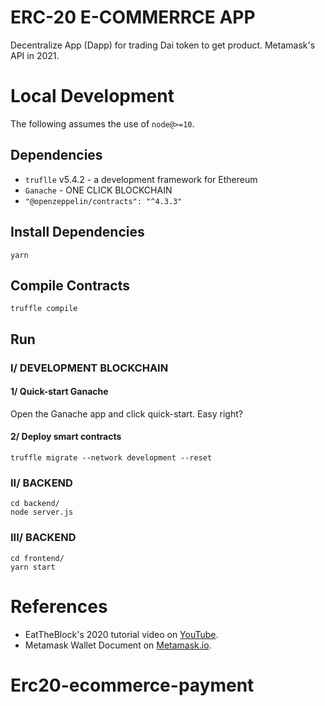 # ERC-20 E-COMMERRCE APP 

Decentralize App (Dapp) for trading Dai token to get product. 
 Metamask's API in 2021.

# Local Development

The following assumes the use of `node@>=10`.

## Dependencies
- `truflle` v5.4.2 - a development framework for Ethereum
- `Ganache` - ONE CLICK BLOCKCHAIN
- `"@openzeppelin/contracts": "^4.3.3"`

## Install Dependencies

`yarn`


## Compile Contracts 

`truffle compile`

## Run 

### I/ DEVELOPMENT BLOCKCHAIN
#### 1/ Quick-start Ganache
Open the Ganache app and click quick-start. Easy right?
#### 2/ Deploy smart contracts
`truffle migrate --network development --reset`

### II/ BACKEND
```
cd backend/
node server.js
```

### III/ BACKEND
```
cd frontend/
yarn start
```

# References
- EatTheBlock's 2020 tutorial video on [YouTube](https://www.youtube.com/watch?v=f5npM1PvoyE).
- Metamask Wallet Document on [Metamask.io](https://docs.metamask.io/guide/ethereum-provider.html#basic-usage).

# Erc20-ecommerce-payment

